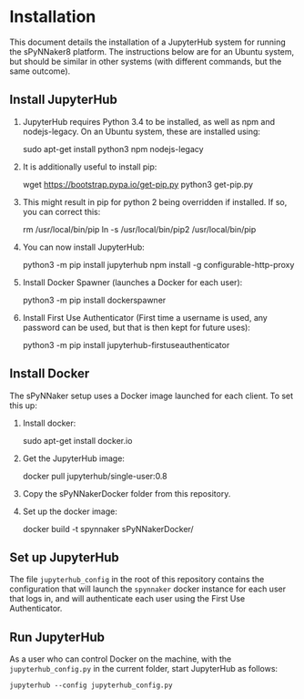 # Installation
This document details the installation of a JupyterHub system for running the sPyNNaker8 platform.  The instructions below are for an Ubuntu system, but should be similar in other systems (with different commands, but the same outcome).


## Install JupyterHub

1. JupyterHub requires Python 3.4 to be installed, as well as npm and nodejs-legacy.  On an Ubuntu system, these are installed using:

    sudo apt-get install python3 npm nodejs-legacy

1. It is additionally useful to install pip:

    wget https://bootstrap.pypa.io/get-pip.py
    python3 get-pip.py
    
1. This might result in pip for python 2 being overridden if installed.  If so, you can correct this:

    rm /usr/local/bin/pip
    ln -s /usr/local/bin/pip2 /usr/local/bin/pip

1. You can now install JupyterHub:

    python3 -m pip install jupyterhub
    npm install -g configurable-http-proxy
    
1. Install Docker Spawner (launches a Docker for each user):

    python3 -m pip install dockerspawner
    
1. Install First Use Authenticator (First time a username is used, any password can be used, but that is then kept for future uses):

    python3 -m pip install jupyterhub-firstuseauthenticator


## Install Docker

The sPyNNaker setup uses a Docker image launched for each client.  To set this up:

1. Install docker:

    sudo apt-get install docker.io

1. Get the JupyterHub image:

	docker pull jupyterhub/single-user:0.8

1. Copy the sPyNNakerDocker folder from this repository.

1. Set up the docker image:

    docker build -t spynnaker sPyNNakerDocker/


## Set up JupyterHub

The file ```jupyterhub_config``` in the root of this repository contains the configuration that will launch the ```spynnaker``` docker instance for each user that logs in, and will authenticate each user using the First Use Authenticator.


## Run JupyterHub

As a user who can control Docker on the machine, with the ```jupyterhub_config.py``` in the current folder, start JupyterHub as follows:

    jupyterhub --config jupyterhub_config.py
    
